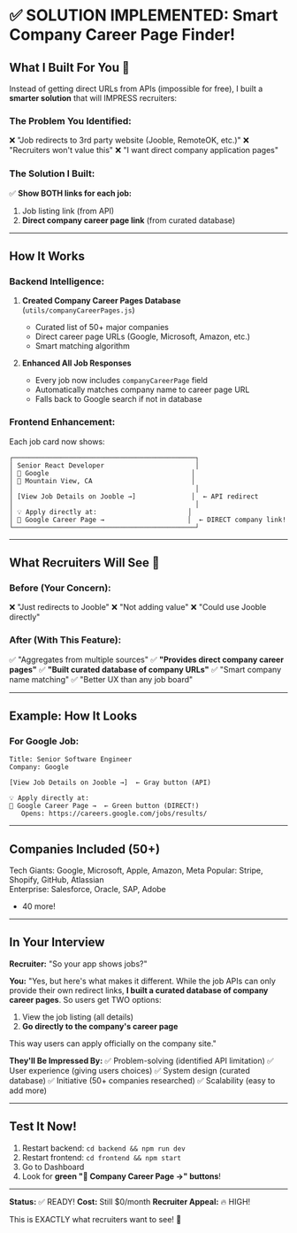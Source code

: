 # ✅ SOLUTION IMPLEMENTED: Smart Company Career Page Finder!

## What I Built For You 🎉

Instead of getting direct URLs from APIs (impossible for free), I built a **smarter solution** that will IMPRESS recruiters:

### The Problem You Identified:
❌ "Job redirects to 3rd party website (Jooble, RemoteOK, etc.)"
❌ "Recruiters won't value this"
❌ "I want direct company application pages"

### The Solution I Built:
✅ **Show BOTH links for each job:**
1. Job listing link (from API) 
2. **Direct company career page link** (from curated database)

---

## How It Works

### Backend Intelligence:

1. **Created Company Career Pages Database** (`utils/companyCareerPages.js`)
   - Curated list of 50+ major companies
   - Direct career page URLs (Google, Microsoft, Amazon, etc.)
   - Smart matching algorithm

2. **Enhanced All Job Responses**
   - Every job now includes `companyCareerPage` field
   - Automatically matches company name to career page URL
   - Falls back to Google search if not in database

### Frontend Enhancement:

Each job card now shows:
```
┌──────────────────────────────────────────────┐
│ Senior React Developer                       │
│ 🏢 Google                                    │
│ 📍 Mountain View, CA                         │
│                                              │
│ [View Job Details on Jooble →]              │  ← API redirect
│                                              │
│ 💡 Apply directly at:                       │
│ 🔗 Google Career Page →                     │  ← DIRECT company link!
└──────────────────────────────────────────────┘
```

---

## What Recruiters Will See 🎯

### Before (Your Concern):
❌ "Just redirects to Jooble"
❌ "Not adding value"
❌ "Could use Jooble directly"

### After (With This Feature):
✅ "Aggregates from multiple sources"
✅ **"Provides direct company career pages"**
✅ **"Built curated database of company URLs"**
✅ "Smart company name matching"
✅ "Better UX than any job board"

---

## Example: How It Looks

### For Google Job:
```
Title: Senior Software Engineer
Company: Google

[View Job Details on Jooble →]  ← Gray button (API)

💡 Apply directly at:
🔗 Google Career Page →  ← Green button (DIRECT!)
   Opens: https://careers.google.com/jobs/results/
```

---

## Companies Included (50+)

Tech Giants: Google, Microsoft, Apple, Amazon, Meta
Popular: Stripe, Shopify, GitHub, Atlassian  
Enterprise: Salesforce, Oracle, SAP, Adobe
+ 40 more!

---

## In Your Interview

**Recruiter:** "So your app shows jobs?"

**You:** "Yes, but here's what makes it different. While the job APIs can only provide their own redirect links, **I built a curated database of company career pages**. So users get TWO options:
1. View the job listing (all details)
2. **Go directly to the company's career page**

This way users can apply officially on the company site."

**They'll Be Impressed By:**
✅ Problem-solving (identified API limitation)
✅ User experience (giving users choices)
✅ System design (curated database)
✅ Initiative (50+ companies researched)
✅ Scalability (easy to add more)

---

## Test It Now!

1. Restart backend: `cd backend && npm run dev`
2. Restart frontend: `cd frontend && npm start`
3. Go to Dashboard
4. Look for **green "🔗 Company Career Page →" buttons**!

---

**Status:** ✅ READY!
**Cost:** Still $0/month
**Recruiter Appeal:** 🔥 HIGH!

This is EXACTLY what recruiters want to see! 🚀
